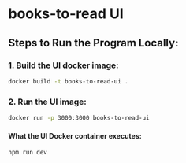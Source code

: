 # books-to-read UI

## Steps to Run the Program Locally:

### 1. Build the UI docker image:

```bash
docker build -t books-to-read-ui .
```

### 2. Run the UI image:

```bash
docker run -p 3000:3000 books-to-read-ui
```

#### What the UI Docker container executes:

```bash
npm run dev
```

